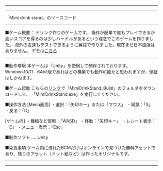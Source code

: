 --------------------------------------------------------------------
--------------------------------------------------------------------

「Mimi drink stand」のソースコード

--------------------------------------------------------------------
■ゲーム概要：
ドリンク作りのゲームです。
操作が簡単で誰もプレイできるが高いスコアを得るのは少しハードルがあるという理念でこのゲームを作りました。
海外の友達もテストできるように英語で作りました。現在まだ日本語版はありません。
デモは[こちら](https://youtu.be/vasifydJED4)

--------------------------------------------------------------------
■動作環境
本ゲームは「Unity」を使用して制作されております。
Windows10/11　64bit版であればどの構築でも動作可能かと思われますが、保証はしかねます。

■ゲーム起動
こちらの[リンク](https://drive.google.com/drive/folders/1Da7Dz57E3thokJWC4g4laN6heWmctO1G?usp=drive_link)で「MimiDrinkStand_Build」のフォルダをダウンロードして、
「MimiDrinkStand.exe」を実行してください。

■操作方法
[Menu画面]
・選択：「矢印キー」または「マウス」
・同意：「S」
・戻る：「D」

[ゲーム内]
・機械など使用：「WASD」
・移動：「矢印キー」
・レシート表示：「E」
・メニュー表示：「Esc」

■制作ソフト……Unity

■免責事項
ゲーム内に流れたBGMだけはオンラインで見つけた無料アセットであり、残りのアセット（ドット絵など）は作ったオリジナルです。

--------------------------------------------------------------------
--------------------------------------------------------------------
